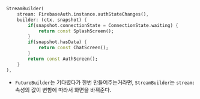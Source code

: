 ```dart
StreamBuilder(
	stream: FirebaseAuth.instance.authStateChanges(),
	builder: (ctx, snapshot) {
		if(snapshot.connectionState = ConnectionState.waiting) {
			return const SplashScreen();
		}
		if(snapshot.hasData) {
			return const ChatScreen();
		}
		return const AuthScreen();
	}
),
```
- `FutureBuilder`는 기다렸다가 한번 만들어주는거라면, `StreamBuilder`는 `stream:`속성의 값이 변함에 따라서 화면을 바꿔준다.